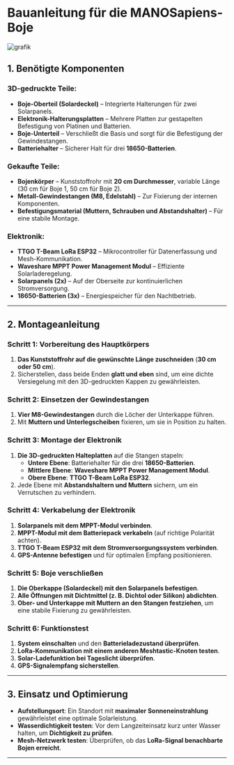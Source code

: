 # **Bauanleitung für die MANOSapiens-Boje**

![grafik](https://github.com/user-attachments/assets/08ee2f3a-b324-41eb-b278-dc2fc6bddd26)


## **1. Benötigte Komponenten**
### **3D-gedruckte Teile:**
- **Boje-Oberteil (Solardeckel)** – Integrierte Halterungen für zwei Solarpanels.
- **Elektronik-Halterungsplatten** – Mehrere Platten zur gestapelten Befestigung von Platinen und Batterien.
- **Boje-Unterteil** – Verschließt die Basis und sorgt für die Befestigung der Gewindestangen.
- **Batteriehalter** – Sicherer Halt für drei **18650-Batterien**.

### **Gekaufte Teile:**
- **Bojenkörper** – Kunststoffrohr mit **20 cm Durchmesser**, variable Länge (30 cm für Boje 1, 50 cm für Boje 2).
- **Metall-Gewindestangen (M8, Edelstahl)** – Zur Fixierung der internen Komponenten.
- **Befestigungsmaterial (Muttern, Schrauben und Abstandshalter)** – Für eine stabile Montage.

### **Elektronik:**
- **TTGO T-Beam LoRa ESP32** – Mikrocontroller für Datenerfassung und Mesh-Kommunikation.
- **Waveshare MPPT Power Management Modul** – Effiziente Solarladeregelung.
- **Solarpanels (2x)** – Auf der Oberseite zur kontinuierlichen Stromversorgung.
- **18650-Batterien (3x)** – Energiespeicher für den Nachtbetrieb.

---

## **2. Montageanleitung**

### **Schritt 1: Vorbereitung des Hauptkörpers**
1. **Das Kunststoffrohr auf die gewünschte Länge zuschneiden** (**30 cm oder 50 cm**).
2. Sicherstellen, dass beide Enden **glatt und eben** sind, um eine dichte Versiegelung mit den 3D-gedruckten Kappen zu gewährleisten.

### **Schritt 2: Einsetzen der Gewindestangen**
1. **Vier M8-Gewindestangen** durch die Löcher der Unterkappe führen.
2. Mit **Muttern und Unterlegscheiben** fixieren, um sie in Position zu halten.

### **Schritt 3: Montage der Elektronik**
1. **Die 3D-gedruckten Halteplatten** auf die Stangen stapeln:
   - **Untere Ebene**: Batteriehalter für die drei **18650-Batterien**.
   - **Mittlere Ebene**: **Waveshare MPPT Power Management Modul**.
   - **Obere Ebene**: **TTGO T-Beam LoRa ESP32**.
2. Jede Ebene mit **Abstandshaltern und Muttern** sichern, um ein Verrutschen zu verhindern.

### **Schritt 4: Verkabelung der Elektronik**
1. **Solarpanels mit dem MPPT-Modul verbinden**.
2. **MPPT-Modul mit dem Batteriepack verkabeln** (auf richtige Polarität achten).
3. **TTGO T-Beam ESP32 mit dem Stromversorgungssystem verbinden**.
4. **GPS-Antenne befestigen** und für optimalen Empfang positionieren.

### **Schritt 5: Boje verschließen**
1. **Die Oberkappe (Solardeckel) mit den Solarpanels befestigen**.
2. **Alle Öffnungen mit Dichtmittel (z. B. Dichtol oder Silikon) abdichten**.
3. **Ober- und Unterkappe mit Muttern an den Stangen festziehen**, um eine stabile Fixierung zu gewährleisten.

### **Schritt 6: Funktionstest**
1. **System einschalten** und den **Batterieladezustand überprüfen**.
2. **LoRa-Kommunikation mit einem anderen Meshtastic-Knoten testen**.
3. **Solar-Ladefunktion bei Tageslicht überprüfen**.
4. **GPS-Signalempfang sicherstellen**.

---

## **3. Einsatz und Optimierung**
- **Aufstellungsort**: Ein Standort mit **maximaler Sonneneinstrahlung** gewährleistet eine optimale Solarleistung.
- **Wasserdichtigkeit testen**: Vor dem Langzeiteinsatz kurz unter Wasser halten, um **Dichtigkeit zu prüfen**.
- **Mesh-Netzwerk testen**: Überprüfen, ob das **LoRa-Signal benachbarte Bojen erreicht**.

---
